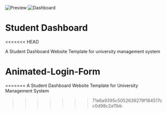 ![Preview](https://user-images.githubusercontent.com/33707645/233742528-0ef85e76-0c9d-4e30-b473-3beba3ec4ea2.png)
![Dashboard](https://user-images.githubusercontent.com/33707645/233742594-1f0f6147-d761-4909-99e4-66348b9d9d88.png)

# Student Dashboard
<<<<<<< HEAD

A Student Dashboard Website Template for university management system

# Animated-Login-Form
=======
 A Student Dashboard Website Template for University Management System
>>>>>>> 71e6a9395c5052639279f184517cc0d98c2a11bb
